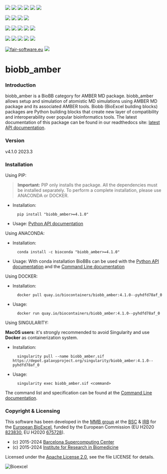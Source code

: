[![](https://img.shields.io/github/v/tag/bioexcel/biobb_amber?label=Version)](https://GitHub.com/bioexcel/biobb_amber/tags/)
[![](https://img.shields.io/pypi/v/biobb-amber.svg?label=Pypi)](https://pypi.python.org/pypi/biobb-amber/)
[![](https://img.shields.io/conda/vn/bioconda/biobb_amber?label=Conda)](https://anaconda.org/bioconda/biobb_amber)
[![](https://img.shields.io/conda/dn/bioconda/biobb_amber?label=Conda%20Downloads)](https://anaconda.org/bioconda/biobb_amber)
[![](https://img.shields.io/badge/Docker-Quay.io-blue)](https://quay.io/repository/biocontainers/biobb_amber?tab=tags)
[![](https://img.shields.io/badge/Singularity-GalaxyProject-blue)](https://depot.galaxyproject.org/singularity/biobb_amber:4.1.0--pyhdfd78af_0)

[![](https://img.shields.io/badge/OS-Unix%20%7C%20MacOS-blue)](https://github.com/bioexcel/biobb_amber)
[![](https://img.shields.io/pypi/pyversions/biobb-amber.svg?label=Python%20Versions)](https://pypi.org/project/biobb-amber/)
[![](https://img.shields.io/badge/License-Apache%202.0-blue.svg)](https://opensource.org/licenses/Apache-2.0)
[![](https://img.shields.io/badge/Open%20Source%3f-Yes!-blue)](https://github.com/bioexcel/biobb_amber)

[![](https://readthedocs.org/projects/biobb-amber/badge/?version=latest&label=Docs)](https://biobb-amber.readthedocs.io/en/latest/?badge=latest)
[![](https://img.shields.io/website?down_message=Offline&label=Biobb%20Website&up_message=Online&url=https%3A%2F%2Fmmb.irbbarcelona.org%2Fbiobb%2F)](https://mmb.irbbarcelona.org/biobb/)
[![](https://img.shields.io/badge/Youtube-tutorial-blue?logo=youtube&logoColor=red)](https://www.youtube.com/watch?v=ou1DOGNs0xM)
[![](https://zenodo.org/badge/DOI/10.1038/s41597-019-0177-4.svg)](https://doi.org/10.1038/s41597-019-0177-4)
[![](https://img.shields.io/endpoint?color=brightgreen&url=https%3A%2F%2Fapi.juleskreuer.eu%2Fcitation-badge.php%3Fshield%26doi%3D10.1038%2Fs41597-019-0177-4)](https://www.nature.com/articles/s41597-019-0177-4#citeas)

[![](https://docs.bioexcel.eu/biobb_amber/junit/testsbadge.svg)](https://docs.bioexcel.eu/biobb_amber/junit/report.html)
[![](https://docs.bioexcel.eu/biobb_amber/coverage/coveragebadge.svg)](https://docs.bioexcel.eu/biobb_amber/coverage/)
[![](https://docs.bioexcel.eu/biobb_amber/flake8/flake8badge.svg)](https://docs.bioexcel.eu/biobb_amber/flake8/)
[![](https://img.shields.io/github/last-commit/bioexcel/biobb_amber?label=Last%20Commit)](https://github.com/bioexcel/biobb_amber/commits/master)
[![](https://img.shields.io/github/issues/bioexcel/biobb_amber.svg?color=brightgreen&label=Issues)](https://GitHub.com/bioexcel/biobb_amber/issues/)

[![fair-software.eu](https://img.shields.io/badge/fair--software.eu-%E2%97%8F%20%20%E2%97%8F%20%20%E2%97%8F%20%20%E2%97%8F%20%20%E2%97%8F-green)](https://fair-software.eu)
[![](https://www.bestpractices.dev/projects/8847/badge)](https://www.bestpractices.dev/projects/8847)

[](https://bestpractices.coreinfrastructure.org/projects/8847/badge)

[//]: # (The previous line invisible link is for compatibility with the howfairis script https://github.com/fair-software/howfairis-github-action/tree/main wich uses the old bestpractices URL)

# biobb_amber

### Introduction
biobb_amber is a BioBB category for AMBER MD package.
biobb_amber allows setup and simulation of atomistic MD simulations using AMBER MD package and its associated AMBER tools.
Biobb (BioExcel building blocks) packages are Python building blocks that
create new layer of compatibility and interoperability over popular
bioinformatics tools.
The latest documentation of this package can be found in our readthedocs site:
[latest API documentation](http://biobb-amber.readthedocs.io/en/latest/).

### Version
v4.1.0 2023.3

### Installation
Using PIP:

> **Important:** PIP only installs the package. All the dependencies must be installed separately. To perform a complete installation, please use ANACONDA or DOCKER.

* Installation:


        pip install "biobb_amber>=4.1.0"


* Usage: [Python API documentation](https://biobb-amber.readthedocs.io/en/latest/modules.html)

Using ANACONDA:

* Installation:


        conda install -c bioconda "biobb_amber>=4.1.0"


* Usage: With conda installation BioBBs can be used with the [Python API documentation](https://biobb-amber.readthedocs.io/en/latest/modules.html) and the [Command Line documentation](https://biobb-amber.readthedocs.io/en/latest/command_line.html)

Using DOCKER:

* Installation:


        docker pull quay.io/biocontainers/biobb_amber:4.1.0--pyhdfd78af_0


* Usage:


        docker run quay.io/biocontainers/biobb_amber:4.1.0--pyhdfd78af_0


Using SINGULARITY:

**MacOS users**: it's strongly recommended to avoid Singularity and use **Docker** as containerization system.

* Installation:


        singularity pull --name biobb_amber.sif https://depot.galaxyproject.org/singularity/biobb_amber:4.1.0--pyhdfd78af_0


* Usage:


        singularity exec biobb_amber.sif <command>


The command list and specification can be found at the [Command Line documentation](https://biobb-amber.readthedocs.io/en/latest/command_line.html).

### Copyright & Licensing
This software has been developed in the [MMB group](http://mmb.irbbarcelona.org) at the [BSC](http://www.bsc.es/) & [IRB](https://www.irbbarcelona.org/) for the [European BioExcel](http://bioexcel.eu/), funded by the European Commission (EU H2020 [823830](http://cordis.europa.eu/projects/823830), EU H2020 [675728](http://cordis.europa.eu/projects/675728)).

* (c) 2015-2024 [Barcelona Supercomputing Center](https://www.bsc.es/)
* (c) 2015-2024 [Institute for Research in Biomedicine](https://www.irbbarcelona.org/)

Licensed under the
[Apache License 2.0](https://www.apache.org/licenses/LICENSE-2.0), see the file LICENSE for details.

![](https://bioexcel.eu/wp-content/uploads/2019/04/Bioexcell_logo_1080px_transp.png "Bioexcel")
